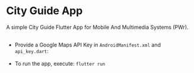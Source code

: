 # City Guide App

A simple City Guide Flutter App for Mobile And Multimedia Systems (PWr).<br><br>

- Provide a Google Maps API Key in `AndroidManifest.xml` and `api_key.dart`:
<br><br>
- To run the app, execute: `flutter run`